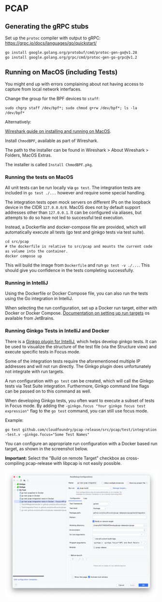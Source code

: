# PCAP




## Generating the gRPC stubs

Set up the `protoc` compiler with output to gRPC:
https://grpc.io/docs/languages/go/quickstart/

```shell
go install google.golang.org/protobuf/cmd/protoc-gen-go@v1.28
go install google.golang.org/grpc/cmd/protoc-gen-go-grpc@v1.2
```

## Running on MacOS (including Tests)

You might end up with errors complaining about not having access to capture from local network interfaces.

Change the group for the BPF devices to `staff`:

```shell
sudo chgrp staff /dev/bpf*; sudo chmod g+rw /dev/bpf*; ls -la /dev/bpf*
```

Alternatively:

[Wireshark guide on installing and running on MacOS](https://www.wireshark.org/docs/wsug_html_chunked/ChBuildInstallOSXInstall.html).

Install `ChmodBPF`, available as part of Wireshark.

The path to the installer can be found in Wireshark > About Wireshark > Folders, MacOS Extras.

The installer is called `Install ChmodBPF.pkg`.

### Running the tests on MacOS

All unit tests can be run locally via `go test`. The integration tests are included in `go test ./...` however and require some special handling.

The integration tests open mock servers on different IPs on the loopback device in the CIDR `127.0.0.0/8`.
MacOS does not by default support addresses other than `127.0.0.1`. It can be configured via aliases, but attempts to do so have not led to successful test execution.

Instead, a Dockerfile and docker-compose file are provided, which will automatically execute all tests (go test and ginkgo tests via test suite).

```shell
cd src/pcap
# the dockerfile is relative to src/pcap and mounts the current code as volume into the container.
docker compose up
```

This will build the image from `Dockerfile` and run `go test -v ./...`. This should give you confidence in the tests completing successfully.

### Running in IntelliJ

Using the Dockerfile or Docker Compose file, you can also run the tests using the Go integration in IntelliJ.

When selecting the run configuration, set up a Docker run target, either with Docker or Docker Compose. [Documentation on setting up run targets](https://www.jetbrains.com/help/idea/run-targets.html#target-types) os available from JetBrains.

### Running Ginkgo Tests in IntelliJ and Docker

There is a [Ginkgo plugin for IntelliJ](https://plugins.jetbrains.com/plugin/17554-ginkgo), which helps develop ginkgo tests. It can be used to visualize the structure of the test file (via the Structure view) and execute specific tests in Focus mode.

Some of the integration tests require the aforementioned multiple IP addresses and will not run directly. The Ginkgo plugin does unfortunately not integrate with run targets.

A run configuration with `go test` can be created, which will call the Ginkgo tests via Test Suite integration.
Furthermore, Ginkgo command line flags can be passed on to this command as well.

When developing Ginkgo tests, you often want to execute a subset of tests in Focus mode. By adding the `-ginkgo.focus "Your ginkgo focus test expression"` flag to the `go test` command, you can still use focus mode.

Example:

```
go test github.com/cloudfoundry/pcap-release/src/pcap/test/integration -test.v -ginkgo.focus="Some Test Names"
```

You can configure an appropriate run configuration with a Docker based run target, as shown in the screenshot below.

**Important:** Select the "Build on remote Target" checkbox as cross-compiling pcap-release with libpcap is not easily possible.

![Build configuration in IntelliJ](docs/run-config.png)